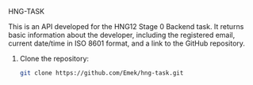 HNG-TASK

This is an API developed for the HNG12 Stage 0 Backend task.
 It returns basic information about the developer, including the registered email, current date/time in ISO 8601 format, and a link to the GitHub repository.


1. Clone the repository:
   ```bash
   git clone https://github.com/Emek/hng-task.git
